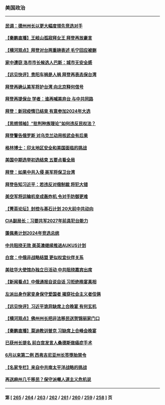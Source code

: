 ### 美国政治
---
#### [民调：德州州长以更大幅度领先竞选对手](../../pages/ncid1078159/n13828494.md) 
#### [【秦鹏直播】王岐山孤寂拜女王 拜登再放豪言](../../pages/ncid1078159/n13828536.md) 
#### [【横河观点】拜登对台两重磅表述 毛宁回应被删](../../pages/ncid1078159/n13828519.md) 
#### [家中遭窃 洛市市长候选人巴斯：城市无安全感](../../pages/ncid1078159/n13828535.md) 
#### [【远见快评】贵阳车祸是人祸 拜登再表态保台湾](../../pages/ncid1078159/n13828514.md) 
#### [拜登再确认美军将护台湾 向北京释何信号](../../pages/ncid1078159/n13828440.md) 
#### [拜登再提保台 学者︰谁再喊美弃台 与中共同路](../../pages/ncid1078159/n13828351.md) 
#### [拜登：新冠疫情已结束 有意参加2024年大选](../../pages/ncid1078159/n13828206.md) 
#### [【思想领袖】“批判种族理论”如何违反民权法？](../../pages/ncid1078159/n13815606.md) 
#### [拜登警告俄罗斯 对乌克兰动用核武会有后果](../../pages/ncid1078159/n13827856.md) 
#### [格林博士：印太地区安全和美国面临的挑战](../../pages/ncid1078159/n13827928.md) 
#### [美国中期选举初选结束 五要点看全局](../../pages/ncid1078159/n13825174.md) 
#### [拜登：如果中共入侵 美军将保卫台湾](../../pages/ncid1078159/n13827893.md) 
#### [拜登告知习近平：若违反对俄制裁 将犯大错](../../pages/ncid1078159/n13827789.md) 
#### [美空军将运输机变成轰炸机 令对手防御更难](../../pages/ncid1078159/n13825363.md) 
#### [【菁英论坛】封控与基石计划 20大前中共动向](../../pages/ncid1078159/n13827390.md) 
#### [CIA副局长：习要共军2027年前具犯台能力](../../pages/ncid1078159/n13827352.md) 
#### [蓬佩奥计划2024年竞选总统](../../pages/ncid1078159/n13827257.md) 
#### [中共阻挠无效 美英澳继续推进AUKUS计划](../../pages/ncid1078159/n13827163.md) 
#### [白宫：中俄非战略结盟 更似权宜伙伴关系](../../pages/ncid1078159/n13827239.md) 
#### [美驻华大使馆办独立日活动 中共阻挠嘉宾出席](../../pages/ncid1078159/n13827240.md) 
#### [【新闻看点】中俄通报自说自话 习拒绝晚宴真相](../../pages/ncid1078159/n13826878.md) 
#### [左派出身作家变身保守爱国者 揭穿社会主义者伎俩](../../pages/ncid1078159/n13826961.md) 
#### [【远见快评】习近平诡异缺席上合晚宴 有何玄机](../../pages/ncid1078159/n13826882.md) 
#### [【横河观点】佛州州长把非法移民送贺锦丽家门口](../../pages/ncid1078159/n13826879.md) 
#### [【秦鹏直播】莫迪教训普京 习缺席上合峰会晚宴](../../pages/ncid1078159/n13826869.md) 
#### [已获州长提名 前白宫发言人桑德斯做癌症手术](../../pages/ncid1078159/n13826852.md) 
#### [6月以来第二例 西弗吉尼亚州长签堕胎禁令](../../pages/ncid1078159/n13826812.md) 
#### [【名家专栏】来自中共南太平洋战略的挑战](../../pages/ncid1078159/n13826594.md) 
#### [再送麻州几千移民？保守派嘲人道主义危机说](../../pages/ncid1078159/n13826015.md) 

---
#### 第 [ [265](./265.md) / [264](./264.md) / [263](./263.md) / [262](./262.md) / [261](./261.md) / [260](./260.md) / [259](./259.md) / [258](./258.md) ] 页
